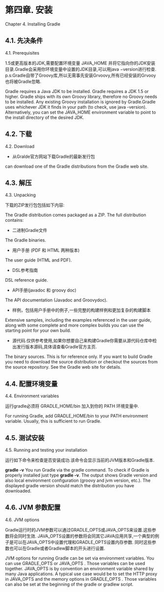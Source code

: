 # **第四章. 安装**

Chapter 4. Installing Gradle

## **4.1. 先决条件**

4.1. Prerequisites

1.5或更高版本的JDK,需要配置环境变量 JAVA_HOME 并将它指向你的JDK安装目录.Gradle会采用你环境变量中设置的JDK目录,可以用java −version进行检查. p.s:Gradle自带了Groovy库,所以无需事先安装Grvoovy,所有已经安装的Grvooy也将被Gradle忽略. 

Gradle requires a Java JDK to be installed. Gradle requires a JDK 1.5 or higher. Gradle ships with its own Groovy library, therefore no Groovy needs to be installed. Any existing Groovy installation is ignored by Gradle.Gradle uses whichever JDK it finds in your path (to check, use java -version). Alternatively, you can set the JAVA_HOME environment variable to point to the install directory of the desired JDK.

## **4.2. 下载**

4.2. Download

* 从Gralde官方网站下载Gradle的最新发行包

can download one of the Gradle distributions from the Gradle web site.

## **4.3. 解压**

4.3. Unpacking

下载的ZIP发行包包括如下内容:

The Gradle distribution comes packaged as a ZIP. The full distribution contains:

* 二进制Gradle文件

The Gradle binaries.

* 用户手册 (PDF 和 HTML 两种版本)

The user guide (HTML and PDF).

* DSL参考指南

DSL reference guide.

* API手册(javadoc 和 groovy doc)

The API documentation (Javadoc and Groovydoc).

* 样例，包括用户手册中的例子,一些完整的构建样例和更加复杂的构建脚本 

Extensive samples, including the examples referenced in the user guide, along with some complete and more complex builds you can use the starting point for your own build.

* 源代码.仅供参考使用,如果你想要自己来构建Gradle你需要从源代码仓库中检出发行版本源码,具体请查看Gradle官方主页.

The binary sources. This is for reference only. If you want to build Gradle you need to download the source distribution or checkout the sources from the source repository. See the Gradle web site for details.

## **4.4. 配置环境变量**

4.4. Environment variables

运行gradle必须将 GRADLE_HOME/bin 加入到你的 PATH 环境变量中.

For running Gradle, add GRADLE_HOME/bin to your PATH environment variable. Usually, this is sufficient to run Gradle.

## **4.5. 测试安装**

4.5. Running and testing your installation

运行如下命令来检查是否安装成功.该命令会显示当前的JVM版本和Gradle版本. 

**gradle -v** 
You run Gradle via the gradle command. To check if Gradle is properly installed just type **gradle -v**. The output shows Gradle version and also local environment configuration (groovy and jvm version, etc.). The displayed gradle version should match the distribution you have downloaded.

## **4.6. JVM 参数配置**

4.6. JVM options

Gradle运行时的JVM参数可以通过GRADLE_OPTS或JAVA_OPTS来设置.这些参数将会同时生效. JAVA_OPTS设置的参数将会同其它JAVA应用共享,一个典型的例子是可以在JAVA_OPTS中设置代理和GRADLE_OPTS设置内存参数. 同时这些参数也可以在Gradle或者Gradlew脚本的开头进行设置.

JVM options for running Gradle can be set via environment variables. You can use GRADLE_OPTS or JAVA_OPTS . Those variables can be used together. JAVA_OPTS is by convention an environment variable shared by many Java applications. A typical use case would be to set the HTTP proxy in JAVA_OPTS and the memory options in GRADLE_OPTS . Those variables can also be set at the beginning of the gradle or gradlew script.


